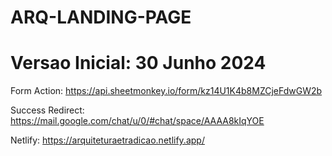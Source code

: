 # ARQ-LANDING-PAGE
# Versao Inicial: 30 Junho 2024

Form Action: https://api.sheetmonkey.io/form/kz14U1K4b8MZCjeFdwGW2b

Success Redirect: https://mail.google.com/chat/u/0/#chat/space/AAAA8kIqYOE

Netlify: https://arquiteturaetradicao.netlify.app/
